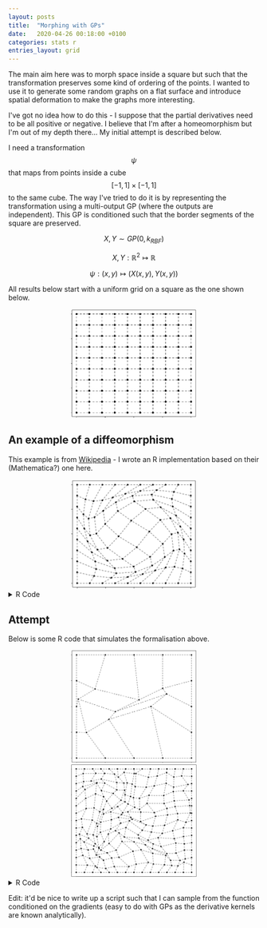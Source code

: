 ```yaml
---
layout: posts
title:  "Morphing with GPs"
date:   2020-04-26 00:18:00 +0100
categories: stats r
entries_layout: grid
---
```


The main aim here was to morph space inside a square but such that the transformation preserves some kind of ordering of the points. I wanted to use it to generate some random graphs on a flat surface and introduce spatial deformation to make the graphs more interesting.

I've got no idea how to do this - I suppose that the partial derivatives need to be all positive or negative. I believe that I'm after a homeomorphism but I'm out of my depth there... My initial attempt is described below.

I need a transformation $$\psi$$ that maps from points inside a cube $$[-1, 1] \times [-1, 1]$$ to the same cube. The way I've tried to do it is by representing the transformation using a multi-output GP (where the outputs are independent). This GP is conditioned such that the border segments of the square are preserved.

$$ X, Y \sim GP(0, k_{RBF}) $$

$$ X, Y : \mathbb R^2 \mapsto \mathbb R $$

$$ \psi : (x, y) \mapsto (X(x, y), Y(x, y)) $$

All results below start with a uniform grid on a square as the one shown below.

<center> <img src="/images/stgrd.png" width="50%"> </center>

## An example of a diffeomorphism

This example is from [Wikipedia](https://en.wikipedia.org/wiki/Diffeomorphism) - I wrote an R implementation based on their (Mathematica?) one here.

<center> <img src="/images/wkdfm.png" width="50%"> </center>

<details>
<summary> R Code </summary>

{%highlight R%}

library(data.table)

diffeo_example = function(n = 10, epsilon = 1.5) {
    grid = data.table(expand.grid(x = seq(-1, 1, length.out = n),
                                  y = seq(-1, 1, length.out = n)))
    x = copy(grid$x); y = copy(grid$y)

    A = 0.5 * epsilon * (0.25 * (cos(pi*x) + 1) *
                                (cos(pi*y) + 1) +
                         cos(0.5*pi*x) * cos(0.5*pi*y))
    grid[, x_new := x - y*A]
    grid[, y_new := y + x*A]
    return(grid)
}

plot_results = function(grid, ...) {
    grid[, plot(x_new, y_new, pch = 20, ...)]
    grid[, {for(i in 2:.N) segments(x_new[i - 1], y_new[i - 1], x_new[i], y_new[i], lty = 2)}, by = y]
    grid[, {for(i in 2:.N) segments(x_new[i - 1], y_new[i - 1], x_new[i], y_new[i], lty = 2)}, by = x]
}

plot_results(diffeo_example())

{% endhighlight %}

</details>

## Attempt

Below is some R code that simulates the formalisation above.

<center> <img src="/images/gdfr1.png" width="50%"> </center>
<center> <img src="/images/gdfr2.png" width="50%"> </center>

<details>
<summary> R Code </summary>

{%highlight R%}

simulate_function <- function(v = 0.25, l = 0.5, n = 15, condition = 'x', enforce_grad_pos = T) {
    grid = data.table(expand.grid(x = seq(-1, 1, length.out = n),
                                  y = seq(-1, 1, length.out = n)))

    x = copy(grid$x); y = copy(grid$y)
    K_x = matrix(x, length(x), length(x), T) -
          matrix(x, length(x), length(x), F)
    K_x = v * exp(- K_x^2 / l^2)

    K_y = matrix(y, length(y), length(y), T) -
          matrix(y, length(y), length(y), F)
    K_y = v * exp(- K_y^2 / l^2)

    K = K_x*K_y

    if(condition == 'x')
        grid[(abs(y) == 1) | (abs(x) == 1), f_cond := x]
    if(condition == 'y')
        grid[(abs(y) == 1) | (abs(x) == 1), f_cond := y]

    index_cond = grid[, which(!is.na(f_cond))]
    index_unkn = grid[, which( is.na(f_cond))]

    K11 = K[index_unkn, index_unkn]
    K12 = K[index_unkn, index_cond]
    K21 = K[index_cond, index_unkn]
    K22 = K[index_cond, index_cond]

    mu_bar = K12 %*% solve(K22 + diag(nrow(K22))*1e-10) %*% grid[index_cond, f_cond]
    ch_bar = t(chol(K11 - K12 %*% solve(K22 + diag(nrow(K22))*1e-10) %*% K21 + diag(length(index_unkn))*1e-3))

    setorder(grid, y, x) # this is a quick and dirty way of getting +ve grads
    if(enforce_grad_pos & condition == 'x') {
        grid[index_unkn, f_cond := mu_bar + ch_bar %*% rnorm(.N)]
        while(grid[, diff(f_cond), by = y][, mean(V1 > 0) < 1]) {
            grid[index_unkn, f_cond := mu_bar + ch_bar %*% rnorm(.N)]
        }
    }
    if(enforce_grad_pos & condition == 'y') {
        grid[index_unkn, f_cond := mu_bar + ch_bar %*% rnorm(.N)]
        while(grid[, diff(f_cond), by = x][, mean(V1 > 0) < 1]) {
            grid[index_unkn, f_cond := mu_bar + ch_bar %*% rnorm(.N)]
        }
    }

    return(grid)

}

simulate_gp_results = function(v = 0.25, l = 0.5, n = 15) {
    grid_x = simulate_function(n = n, v = v, l = l, condition = 'x')
    setnames(grid_x, 'f_cond', 'x_new')

    grid_y = simulate_function(n = n, v = v, l = l, condition = 'y')
    setnames(grid_y, 'f_cond', 'y_new')

    grid = merge(grid_x, grid_y, by = c('x', 'y'))
    return(grid)
}

plot_results(simulate_gp_results(n = 15))

{% endhighlight %}

</details>

Edit: it'd be nice to write up a script such that I can sample from the function conditioned on the gradients (easy to do with GPs as the derivative kernels are known analytically).
